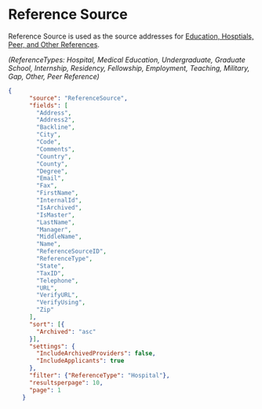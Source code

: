 # Reference Source

Reference Source is used as the source addresses for [Education, Hosptials, Peer, and Other References](https://support.asm-inc.com/hc/en-us/articles/360049346594-Query-Endpoint#user-content-education-hospital-affiliation-peer-references-other-references).

_(ReferenceTypes: Hospital, Medical Education, Undergraduate, Graduate School, Internship, Residency, Fellowship, Employment, Teaching, Military, Gap, Other, Peer Reference)_
    
    
```json
{
      "source": "ReferenceSource",
      "fields": [
        "Address",
        "Address2",
        "Backline",
        "City",
        "Code",
        "Comments",
        "Country",
        "County",
        "Degree",
        "Email",
        "Fax",
        "FirstName",
        "InternalId",
        "IsArchived",
        "IsMaster",
        "LastName",
        "Manager",
        "MiddleName",
        "Name",
        "ReferenceSourceID",
        "ReferenceType",
        "State",
        "TaxID",
        "Telephone",
        "URL",
        "VerifyURL",
        "VerifyUsing",
        "Zip"
      ],
      "sort": [{
        "Archived": "asc"
      }],
      "settings": {
        "IncludeArchivedProviders": false,
        "IncludeApplicants": true
      },  
      "filter": {"ReferenceType": "Hospital"},
      "resultsperpage": 10,
      "page": 1
    }
```